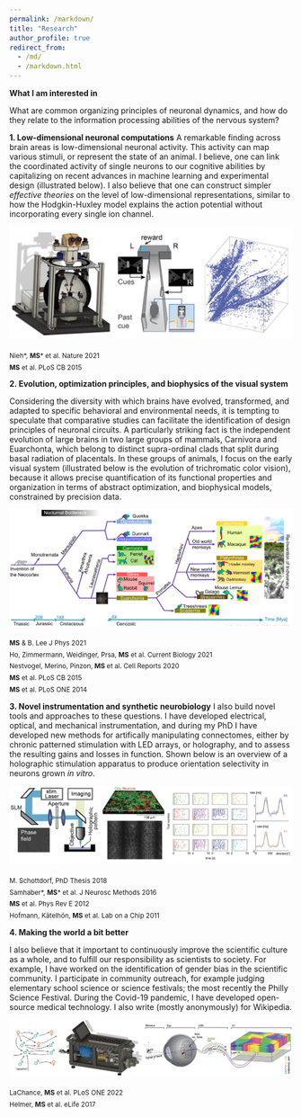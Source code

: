 ```yaml
---
permalink: /markdown/
title: "Research"
author_profile: true
redirect_from: 
  - /md/
  - /markdown.html
---
```


**What I am interested in**

What are common organizing principles of neuronal dynamics, and how do they relate to the information processing abilities of the nervous system?

**1. Low-dimensional neuronal computations**
A remarkable finding across brain areas is low-dimensional neuronal activity. This activity can map various stimuli, or represent the state of an animal. I believe, one can link the coordinated activity of single neurons to our cognitive abilities by capitalizing on recent advances in machine learning and experimental design (illustrated below). I also believe that one can construct simpler *effective theories* on the level of low-dimensional representations, similar to how the Hodgkin-Huxley model explains the action potential without incorporating every single ion channel.

![Editing a markdown file for a talk](/files/manifold.jpg)

<sub> Nieh\*, **MS**\* et al. Nature 2021 <br/> **MS** et al. PLoS CB 2015</sub>

**2. Evolution, optimization principles, and biophysics of the visual system**

Considering the diversity with which brains have evolved, transformed, and adapted to specific behavioral and environmental needs, it is tempting to speculate that comparative studies can facilitate the identification of design principles of neuronal circuits. A particularly striking fact is the independent evolution of large brains in two large groups of mammals, Carnivora and Euarchonta, which belong to distinct supra-ordinal clads that split during basal radiation of placentals. In these groups of animals, I focus on the early visual system (illustrated below is the evolution of trichromatic color vision), because it allows precise quantification of its functional properties and organization in terms of abstract optimization, and biophysical models, constrained by precision data.

![Editing a markdown file for a talk](/files/evo.jpg)

<sub>**MS** & B. Lee J Phys 2021<br/> Ho, Zimmermann, Weidinger, Prsa, **MS** et al. Current Biology 2021 <br/> Nestvogel, Merino, Pinzon, **MS** et al. Cell Reports 2020 <br/> **MS** et al. PLoS CB 2015 <br/> **MS** et al. PLoS ONE 2014 </sub> 

**3. Novel instrumentation and synthetic neurobiology**
I also build novel tools and approaches to these questions. I have developed electrical, optical, and mechanical instrumentation, and during my PhD I have developed new methods for artifically manipulating connectomes, either by chronic patterned stimulation with LED arrays, or holography, and to assess the resulting gains and losses in function. Shown below is an overview of a holographic stimulation apparatus to produce orientation selectivity in neurons grown *in vitro*.

![New tools](/files/new_tools.jpg)

<sub> M. Schottdorf, PhD Thesis 2018<br> Samhaber\*, **MS**\* et al. J Neurosc Methods 2016 <br/> **MS** et al. Phys Rev E 2012 <br/> Hofmann, Kätelhön, **MS** et al. Lab on a Chip 2011 </sub>


**4. Making the world a bit better**

I also believe that it important to continuously improve the scientific culture as a whole, and to fulfill our responsibility as scientists to society. For example, I have worked on the identification of gender bias in the scientific community. I participate in community outreach, for example judging elementary school science or science festivals; the most recently the Philly Science Festival. During the Covid-19 pandemic, I have developed open-source medical technology. I also write (mostly anonymously) for Wikipedia.

![New tools](/files/misc.jpg)

<sub> LaChance, **MS** et al. PLoS ONE 2022 <br>Helmer, **MS** et al. eLife 2017  </sub>




